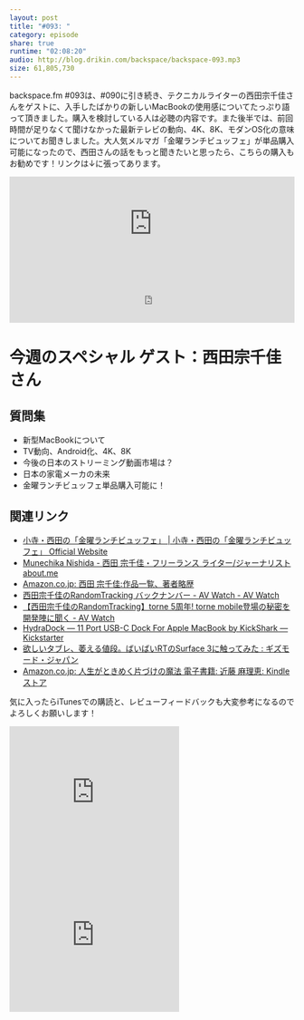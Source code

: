 ```yaml
---
layout: post
title: "#093: "
category: episode
share: true
runtime: "02:08:20"
audio: http://blog.drikin.com/backspace/backspace-093.mp3
size: 61,805,730
---
```


backspace.fm #093は、#090に引き続き、テクニカルライターの西田宗千佳さんをゲストに、入手したばかりの新しいMacBookの使用感についてたっぷり語って頂きました。購入を検討している人は必聴の内容です。また後半では、前回時間が足りなくて聞けなかった最新テレビの動向、4K、8K、モダンOS化の意味についてお聞きしました。大人気メルマガ「金曜ランチビュッフェ」が単品購入可能になったので、西田さんの話をもっと聞きたいと思ったら、こちらの購入もお勧めです！リンクは↓に張ってあります。

<iframe width="100%" height="166" scrolling="no" frameborder="no" src="https://w.soundcloud.com/player/?url=https%3A//api.soundcloud.com/tracks/201552913&amp;color=ff5500&amp;auto_play=false&amp;hide_related=false&amp;show_comments=true&amp;show_user=true&amp;show_reposts=false"></iframe>

<iframe src="http://backspace.fm/subscribes.html" width="100%" height="92" scrolling="no" frameborder="0"></iframe>

# 今週のスペシャル ゲスト：西田宗千佳さん

## 質問集

* 新型MacBookについて
* TV動向、Android化、4K、8K
* 今後の日本のストリーミング動画市場は？
* 日本の家電メーカの未来
* 金曜ランチビュッフェ単品購入可能に！

## 関連リンク

- [小寺・西田の「金曜ランチビュッフェ」 | 小寺・西田の「金曜ランチビュッフェ」 Official Website](http://friday-lunchbuffet.tumblr.com/)
- [Munechika Nishida - 西田 宗千佳・フリーランス ライター/ジャーナリスト about.me](https://about.me/mnishi)
- [Amazon.co.jp: 西田 宗千佳:作品一覧、著者略歴](http://www.amazon.co.jp/%E8%A5%BF%E7%94%B0-%E5%AE%97%E5%8D%83%E4%BD%B3/e/B0043L2O6K)
- [西田宗千佳のRandomTracking バックナンバー - AV Watch - AV Watch](http://av.watch.impress.co.jp/docs/series/rt/index2015.html)
- [【西田宗千佳のRandomTracking】torne 5周年! torne mobile登場の秘密を開発陣に聞く - AV Watch](http://av.watch.impress.co.jp/docs/series/rt/20150318_693070.html)
- [HydraDock — 11 Port USB-C Dock For Apple MacBook by KickShark — Kickstarter](https://www.kickstarter.com/projects/kickshark/hydradock-11-port-usb-c-dock-for-apple-macbook/)
- [欲しいタブレ、萎える値段。ばいばいRTのSurface 3に触ってみた : ギズモード・ジャパン](http://www.gizmodo.jp/2015/04/surface_3_1.html)
- [Amazon.co.jp: 人生がときめく片づけの魔法 電子書籍: 近藤 麻理恵: Kindleストア](https://www.amazon.co.jp/dp/B008BCCFXY?tag=driftking-22&camp=1027&creative=7407&linkCode=as4&creativeASIN=B008BCCFXY&adid=1GEMKWD0QT0F8GE1H4NB&)

気に入ったらiTunesでの購読と、レビューフィードバックも大変参考になるのでよろしくお願いします！

<iframe src="http://rcm-fe.amazon-adsystem.com/e/cm?t=driftking-22&o=9&p=12&l=bn1&mode=videogames-jp&browse=637394&fc1=000000&lt1=_blank&lc1=3366FF&bg1=FFFFFF&f=ifr" marginwidth="0" marginheight="0" width="300" height="252" border="0" frameborder="0" style="border:none;" scrolling="no"></iframe>
<iframe src="http://rcm-fe.amazon-adsystem.com/e/cm?t=driftking-22&o=9&p=12&l=bn1&mode=computers-jp&browse=2127209390&fc1=000000&lt1=_blank&lc1=3366FF&bg1=FFFFFF&f=ifr" marginwidth="0" marginheight="0" width="300" height="252" border="0" frameborder="0" style="border:none;" scrolling="no"></iframe>
